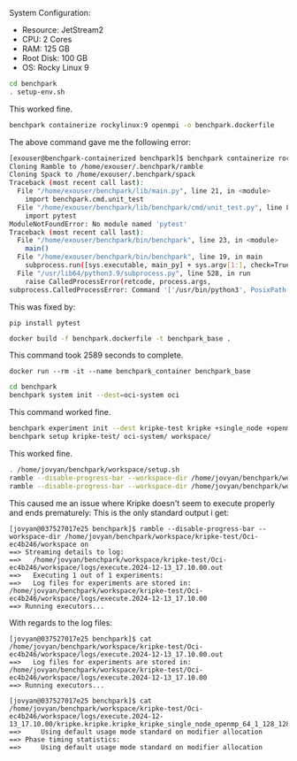 System Configuration:
- Resource: JetStream2
- CPU: 2 Cores
- RAM: 125 GB
- Root Disk: 100 GB
- OS: Rocky Linux 9


```bash
cd benchpark
. setup-env.sh
```

This worked fine.

```bash
benchpark containerize rockylinux:9 openmpi -o benchpark.dockerfile
```

The above command gave me the following error:
```bash
[exouser@benchpark-containerized benchpark]$ benchpark containerize rockylinux:9 openmpi -o benchpark.dockerfile
Cloning Ramble to /home/exouser/.benchpark/ramble
Cloning Spack to /home/exouser/.benchpark/spack
Traceback (most recent call last):
  File "/home/exouser/benchpark/lib/main.py", line 21, in <module>
    import benchpark.cmd.unit_test
  File "/home/exouser/benchpark/lib/benchpark/cmd/unit_test.py", line 8, in <module>
    import pytest
ModuleNotFoundError: No module named 'pytest'
Traceback (most recent call last):
  File "/home/exouser/benchpark/bin/benchpark", line 23, in <module>
    main()
  File "/home/exouser/benchpark/bin/benchpark", line 19, in main
    subprocess.run([sys.executable, main_py] + sys.argv[1:], check=True)
  File "/usr/lib64/python3.9/subprocess.py", line 528, in run
    raise CalledProcessError(retcode, process.args,
subprocess.CalledProcessError: Command '['/usr/bin/python3', PosixPath('/home/exouser/benchpark/lib/main.py'), 'containerize', 'rockylinux:9', 'openmpi', '-o', 'benchpark.dockerfile']' returned non-zero exit status 1.
```

This was fixed by:
```
pip install pytest
```

```bash
docker build -f benchpark.dockerfile -t benchpark_base .
```

This command took 2589 seconds to complete.

```
docker run --rm -it --name benchpark_container benchpark_base
```

```bash
cd benchpark
benchpark system init --dest=oci-system oci
```

This command worked fine.

```bash
benchpark experiment init --dest kripke-test kripke +single_node +openmp
benchpark setup kripke-test/ oci-system/ workspace/
```

This worked fine.

```bash
. /home/jovyan/benchpark/workspace/setup.sh
ramble --disable-progress-bar --workspace-dir /home/jovyan/benchpark/workspace/kripke-test/Oci-ec4b246/workspace workspace setup
ramble --disable-progress-bar --workspace-dir /home/jovyan/benchpark/workspace/kripke-test/Oci-ec4b246/workspace on
```

This caused me an issue where Kripke doesn't seem to execute properly and ends prematurely:
This is the only standard output i get:  

```
[jovyan@037527017e25 benchpark]$ ramble --disable-progress-bar --workspace-dir /home/jovyan/benchpark/workspace/kripke-test/Oci-ec4b246/workspace on
==> Streaming details to log:
==>   /home/jovyan/benchpark/workspace/kripke-test/Oci-ec4b246/workspace/logs/execute.2024-12-13_17.10.00.out
==>   Executing 1 out of 1 experiments:
==>   Log files for experiments are stored in: /home/jovyan/benchpark/workspace/kripke-test/Oci-ec4b246/workspace/logs/execute.2024-12-13_17.10.00
==> Running executors...
```

With regards to the log files:  

```
[jovyan@037527017e25 benchpark]$ cat /home/jovyan/benchpark/workspace/kripke-test/Oci-ec4b246/workspace/logs/execute.2024-12-13_17.10.00.out
==>   Log files for experiments are stored in: /home/jovyan/benchpark/workspace/kripke-test/Oci-ec4b246/workspace/logs/execute.2024-12-13_17.10.00
==> Running executors...
```

```
[jovyan@037527017e25 benchpark]$ cat /home/jovyan/benchpark/workspace/kripke-test/Oci-ec4b246/workspace/logs/execute.2024-12-13_17.10.00/kripke.kripke.kripke_kripke_single_node_openmp_64_1_128_128_4_2_2_1_64_64_32_4_1.out 
==>     Using default usage mode standard on modifier allocation
==> Phase timing statistics:
==>     Using default usage mode standard on modifier allocation
```


